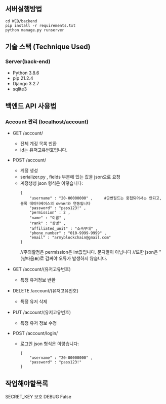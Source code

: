 ## 서버실행방법

```
cd WEB/backend
pip install -r requirements.txt
python manage.py runserver
```




## 기술 스택 (Technique Used) 

### Server(back-end)
 - Python   3.8.6 
 - pip      21.2.4
 - Django   3.2.7
 - sqlite3





## 백엔드 API 사용법

### Account 관리 (localhost/account)
 - GET /account/
    - 전체 계정 목록 반환
    - id는 유저고유번호입니다.
 
 - POST /account/
    - 계정 생성
    - serializer.py , fields 부분에 있는 값을 json으로 요청
    - 계정생성 json 형식은 이렇습니다:
        ```
        {
            "username" : "20-00000000" ,     #군번필드는 중첩되어서는 안되고, 블록 데이터베이스의 owner와 연동됩니다
            "password" : "pass123!" , 
            "permission" : 2 , 
            "name" : "이름" , 
            "rank" : "상병" , 
            "affiliated_unit" : "소속부대" , 
            "phone_number" : "010-9999-9999" , 
            "email" : "armyblockchain@gmail.com"
        }
        ```
        //주의할점은 permission은 int값입니다. 문자열이 아닙니다
        //또한 json은 " (쌍따옴표)로 감싸야 오류가 발생하지 않습니다.


- GET /account/(유저고유번호)
    - 특정 유저정보 반환
    
- DELETE /account/(유저고유번호)
    - 특정 유저 삭제

- PUT /account/(유저고유번호)
    - 특정 유저 정보 수정
 

- POST /account/login/
    - 로그인 json 형식은 이렇습니다:
        ```
        {
            "username" : "20-00000000" ,
            "password" : "pass123!"
        }
        ```







## 작업해야할목록

SECRET_KEY 보호
DEBUG False
